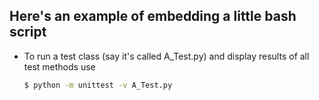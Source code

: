 ## Here's an example of embedding a little bash script

* To run a test class (say it's called A_Test.py) and display results of all test methods use  
	```bash
	$ python -m unittest -v A_Test.py
	```



